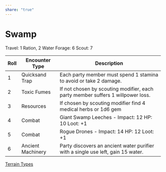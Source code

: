 ```yaml
---
share: "true"
---
```




# Swamp

Travel: 1 Ration, 2 Water
Forage: 6
Scout: 7

| Roll | Encounter Type | Description |
| ---- | ---- | ---- |
| 1 | Quicksand Trap | Each party member must spend 1 stamina to avoid or take 2 damage. |
| 2 | Toxic Fumes | If not chosen by scouting modifier, each party member suffers 1 willpower loss. |
| 3 | Resources | If chosen by scouting modifier find 4 medical herbs or 1d6 gem |
| 4 | Combat | Giant Swamp Leeches - Impact: 12 HP: 10 Loot: +1 |
| 5 | Combat | Rogue Drones - Impact: 14 HP: 12 Loot: +1 |
| 6 | Ancient Machinery | Party discovers an ancient water purifier with a single use left, gain 15 water. |
[Terrain Types](./Terrain%20Types.html)
